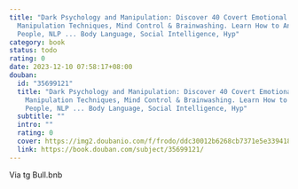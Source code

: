 ```yaml
---
title: "Dark Psychology and Manipulation: Discover 40 Covert Emotional
  Manipulation Techniques, Mind Control & Brainwashing. Learn How to Analyze
  People, NLP ... Body Language, Social Intelligence, Hyp"
category: book
status: todo
rating: 0
date: 2023-12-10 07:58:17+08:00
douban:
  id: "35699121"
  title: "Dark Psychology and Manipulation: Discover 40 Covert Emotional
    Manipulation Techniques, Mind Control & Brainwashing. Learn How to Analyze
    People, NLP ... Body Language, Social Intelligence, Hyp"
  subtitle: ""
  intro: ""
  rating: 0
  cover: https://img2.doubanio.com/f/frodo/ddc30012b6268cb7371e5e339418018e5fef5e06/pics/subject/book_large.jpg
  link: https://book.douban.com/subject/35699121/
---
```


Via tg Bull.bnb 
